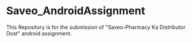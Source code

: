 # Saveo_AndroidAssignment
This Repository is for the submission of  "Saveo-Pharmacy Ka Distributor Dost" android assignment.
